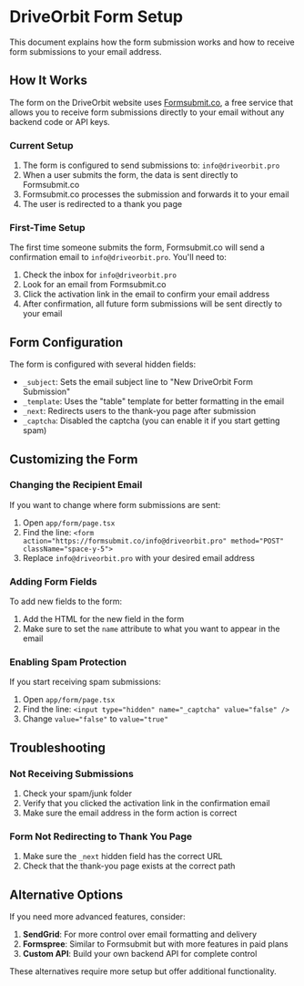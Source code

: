 # DriveOrbit Form Setup

This document explains how the form submission works and how to receive form submissions to your email address.

## How It Works

The form on the DriveOrbit website uses [Formsubmit.co](https://formsubmit.co/), a free service that allows you to receive form submissions directly to your email without any backend code or API keys.

### Current Setup

1. The form is configured to send submissions to: `info@driveorbit.pro`
2. When a user submits the form, the data is sent directly to Formsubmit.co
3. Formsubmit.co processes the submission and forwards it to your email
4. The user is redirected to a thank you page

### First-Time Setup

The first time someone submits the form, Formsubmit.co will send a confirmation email to `info@driveorbit.pro`. You'll need to:

1. Check the inbox for `info@driveorbit.pro`
2. Look for an email from Formsubmit.co
3. Click the activation link in the email to confirm your email address
4. After confirmation, all future form submissions will be sent directly to your email

## Form Configuration

The form is configured with several hidden fields:

- `_subject`: Sets the email subject line to "New DriveOrbit Form Submission"
- `_template`: Uses the "table" template for better formatting in the email
- `_next`: Redirects users to the thank-you page after submission
- `_captcha`: Disabled the captcha (you can enable it if you start getting spam)

## Customizing the Form

### Changing the Recipient Email

If you want to change where form submissions are sent:

1. Open `app/form/page.tsx`
2. Find the line: `<form action="https://formsubmit.co/info@driveorbit.pro" method="POST" className="space-y-5">`
3. Replace `info@driveorbit.pro` with your desired email address

### Adding Form Fields

To add new fields to the form:

1. Add the HTML for the new field in the form
2. Make sure to set the `name` attribute to what you want to appear in the email

### Enabling Spam Protection

If you start receiving spam submissions:

1. Open `app/form/page.tsx`
2. Find the line: `<input type="hidden" name="_captcha" value="false" />`
3. Change `value="false"` to `value="true"`

## Troubleshooting

### Not Receiving Submissions

1. Check your spam/junk folder
2. Verify that you clicked the activation link in the confirmation email
3. Make sure the email address in the form action is correct

### Form Not Redirecting to Thank You Page

1. Make sure the `_next` hidden field has the correct URL
2. Check that the thank-you page exists at the correct path

## Alternative Options

If you need more advanced features, consider:

1. **SendGrid**: For more control over email formatting and delivery
2. **Formspree**: Similar to Formsubmit but with more features in paid plans
3. **Custom API**: Build your own backend API for complete control

These alternatives require more setup but offer additional functionality.
